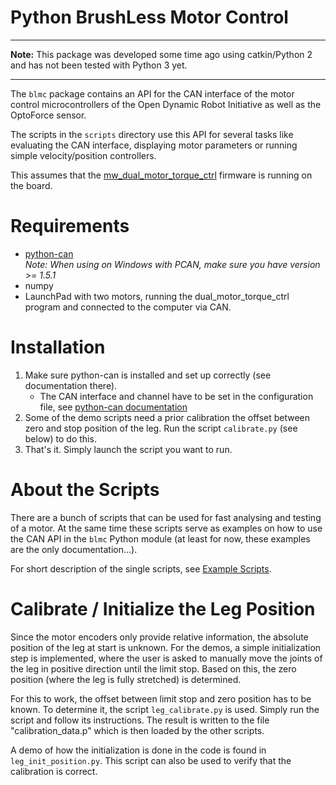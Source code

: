 Python BrushLess Motor Control
==============================


--------------------------------------------------------------------------------

**Note:** This package was developed some time ago using catkin/Python 2 and has
not been tested with Python 3 yet.

--------------------------------------------------------------------------------


The `blmc` package contains an API for the CAN interface of the motor control
microcontrollers of the Open Dynamic Robot Initiative as well as the OptoForce
sensor.

The scripts in the `scripts` directory use this API for several tasks like
evaluating the CAN interface, displaying motor parameters or running simple
velocity/position controllers.

This assumes that the
[mw_dual_motor_torque_ctrl](https://github.com/open-dynamic-robot-initiative/mw_dual_motor_torque_ctrl)
firmware is running on the board.


Requirements
============

* [python-can](https://python-can.readthedocs.io/en/master/)  
  _Note: When using on Windows with PCAN, make sure you have version >= 1.5.1_
* numpy
* LaunchPad with two motors, running the dual_motor_torque_ctrl program and
  connected to the computer via CAN.


Installation
============

1. Make sure python-can is installed and set up correctly (see documentation
   there).
    * The CAN interface and channel have to be set in the configuration file,
      see [python-can documentation](https://python-can.readthedocs.io/en/master/configuration.html)
2. Some of the demo scripts need a prior calibration the offset between zero and
   stop position of the leg. Run the script `calibrate.py` (see below) to do
   this.
3. That's it. Simply launch the script you want to run.


About the Scripts
=================

There are a bunch of scripts that can be used for fast analysing and testing of
a motor.  At the same time these scripts serve as examples on how to use the CAN
API in the `blmc` Python module (at least for now, these examples are the only
documentation...).

For short description of the single scripts, see [Example
Scripts](doc/example_scripts.md).


Calibrate / Initialize the Leg Position
=======================================

Since the motor encoders only provide relative information, the absolute
position of the leg at start is unknown. For the demos, a simple initialization
step is implemented, where the user is asked to manually move the joints of the
leg in positive direction until the limit stop. Based on this, the zero position
(where the leg is fully stretched) is determined.

For this to work, the offset between limit stop and zero position has to be
known. To determine it, the script `leg_calibrate.py` is used. Simply run the
script and follow its instructions. The result is written to the file
"calibration_data.p" which is then loaded by the other scripts.

A demo of how the initialization is done in the code is found in
`leg_init_position.py`. This script can also be used to verify that the
calibration is correct.





